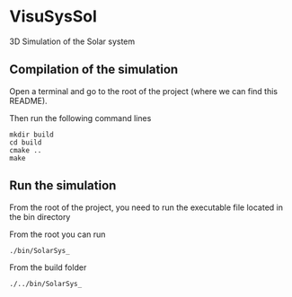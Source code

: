 # VisuSysSol
3D Simulation of the Solar system


## Compilation of the simulation

Open a terminal and go to the root of the project (where we can find this README).

Then run the following command lines

```
mkdir build
cd build
cmake ..
make
```

## Run the simulation

From the root of the project, you need to run the executable file located in the bin directory

From the root you can run

```
./bin/SolarSys_
```

From the build folder

```
./../bin/SolarSys_
```

